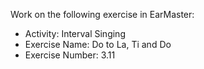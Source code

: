 Work on the following exercise in EarMaster:
- Activity: Interval Singing
- Exercise Name: Do to La, Ti and Do
- Exercise Number: 3.11
